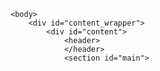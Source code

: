 <!DOCTYPE html>
<html>
	<head>
		<meta charset="utf-8">
		<meta name="viewport" content="width=device-width">
		<title>Pith – Jonah Reider</title>
		<link rel="shortcut icon" type="image/png" href="media/images/favicon.png"/>
		<link rel="stylesheet" type="text/css" href="css/style.css">
		<script src="js/jquery-2.1.1.js" type="text/javascript"></script>
		<script src="js/jquery-easing.js" type="text/javascript"></script>
		<script src="js/scrolling.js" type="text/javascript"></script>
		<script src='https://js.tito.io/v1' async></script>
	</head>

	<body>
		<div id="content_wrapper">
			<div id="content">
				<header>
				</header>
				<section id="main">
